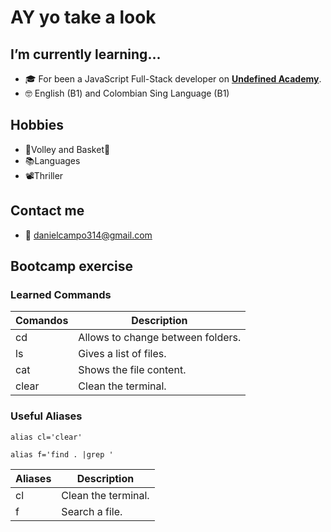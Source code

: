 # AY yo take a look
## I’m currently learning...
- 🎓 For been a JavaScript Full-Stack developer on [**Undefined Academy**](https://undefined.academy/). 
- 🤓 English (B1) and Colombian Sing Language (B1)
## Hobbies
- 🏐Volley and Basket🏀
- 📚Languages
- 📽Thriller
## Contact me
- 📧 danielcampo314@gmail.com
## Bootcamp exercise
### Learned Commands
|Comandos|           Description          |
|--------|---------------------------------|
|cd      |Allows to change between folders.|
|ls      |Gives a list of files.           |
|cat     |Shows the file content.          |
|clear   |Clean the terminal.              |
### Useful Aliases 
```
alias cl='clear'
```
```
alias f='find . |grep '
```
|Aliases|    Description    |
|-------|-------------------|
|cl     |Clean the terminal.|
|f      |Search a file.     |

